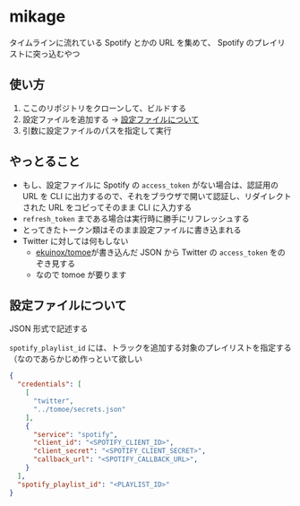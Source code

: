 # mikage

タイムラインに流れている Spotify とかの URL を集めて、 Spotify のプレイリストに突っ込むやつ

## 使い方

1. ここのリポジトリをクローンして、ビルドする
2. 設定ファイルを追加する -> [設定ファイルについて](#設定ファイルについて)
3. 引数に設定ファイルのパスを指定して実行

## やっとること

- もし、設定ファイルに Spotify の `access_token` がない場合は、認証用の URL を CLI に出力するので、それをブラウザで開いて認証し、リダイレクトされた URL をコピってそのまま CLI に入力する
- `refresh_token` まである場合は実行時に勝手にリフレッシュする
- とってきたトークン類はそのまま設定ファイルに書き込まれる
- Twitter に対しては何もしない
  * [ekuinox/tomoe](https://github.com/ekuinox/tomoe)が書き込んだ JSON から Twitter の `access_token` をのぞき見する
  * なので tomoe が要ります

## 設定ファイルについて

JSON 形式で記述する

`spotify_playlist_id` には、トラックを追加する対象のプレイリストを指定する（なのであらかじめ作っといて欲しい

```json
{
  "credentials": [
    [
      "twitter",
      "../tomoe/secrets.json"
    ],
    {
      "service": "spotify",
      "client_id": "<SPOTIFY_CLIENT_ID>",
      "client_secret": "<SPOTIFY_CLIENT_SECRET>",
      "callback_url": "<SPOTIFY_CALLBACK_URL>",
    }
  ],
  "spotify_playlist_id": "<PLAYLIST_ID>"
}
```

